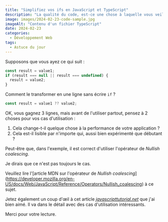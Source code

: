 ```yaml
---
title: "Simplifiez vos ifs en JavaScript et TypeScript"
description: "La qualité du code, est-ce une chose à laquelle vous veillez dans vos tâches quotidiennes ? Oui, j’y veille. Mais parfois, il ne s’agit pas seulement d’économiser des frappes ou un certain nombre de caractères. Voyons cela de plus près."
image: images/2024-02-23-code-sample.jpg
imageAlt: "Contenu d'un fichier TypeScript"
date: 2024-02-23
categories:
  - Développement Web
tags:
  - Astuce du jour
---
```


Supposons que vous ayez ce qui suit :

```jsx
const result = value1;
if (result === null || result === undefined) {
  result = value2;
}
```

Comment le transformer en une ligne sans écrire `if` ?

```jsx
const result = value1 ?? value2;
```

OK, vous gagnez 3 lignes, mais avant de l'utiliser partout, pensez à 2 choses pour vos cas d'utilisation :

1. Cela change-t-il quelque chose à la performance de votre application ?
2. Cela est-il lisible par n'importe qui, aussi bien expérimenté que débutant ?

Peut-être que, dans l'exemple, il est correct d'utiliser l'opérateur de _Nullish coalescing_.

Je dirais que ce n'est pas toujours le cas.

Veuillez lire l'[article MDN sur l'opérateur de *Nullish coalescing*] (https://developer.mozilla.org/en-US/docs/Web/JavaScript/Reference/Operators/Nullish_coalescing) à ce sujet.

Jetez également un coup d'œil à cet article [_javascripttutorial.net_](https://www.javascripttutorial.net/es-next/javascript-nullish-coalescing-operator/) que j'ai bien aimé. Il va dans le détail avec des cas d'utilisation intéressants.

Merci pour votre lecture.
